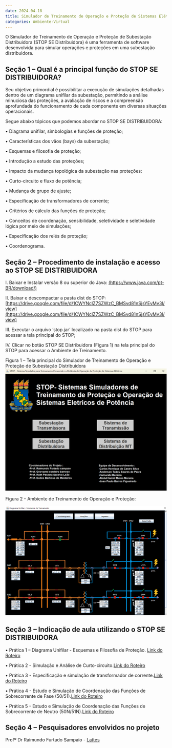 ```yaml
---
date: 2024-04-18
title: Simulador de Treinamento de Operação e Proteção de Sistemas Elétricos - STOP
categories: Ambiente-Virtual
---
```


O Simulador de Treinamento de Operação e Proteção de Subestação Distribuidora (STOP SE Distribuidora) é uma ferramenta de software desenvolvida para simular operações e proteções em uma subestação distribuidora. 

## Seção 1 – Qual é  a principal função do STOP SE DISTRIBUIDORA?

Seu objetivo primordial é possibilitar a execução de simulações detalhadas dentro de um diagrama unifilar da subestação, permitindo a análise minuciosa das proteções, a avaliação de riscos e a compreensão aprofundada do funcionamento de cada componente em diversas situações operacionais.

Segue abaixo tópicos que podemos abordar no STOP SE DISTRIBUIDORA:

•	Diagrama unifilar, simbologias e funções de proteção;

•	Características dos vãos (bays) da subestação;

•	Esquemas e filosofia de proteção;

•	Introdução a estudo das proteções;

•	Impacto da mudança topológica da subestação nas proteções:

•	Curto-circuito e fluxo de potência;

•	Mudança de grupo de ajuste;

•	Especificação de transformadores de corrente;

•	Critérios de cálculo das funções de proteção;

•	Conceitos de coordenação, sensibilidade, seletividade e seletividade lógica por meio de     simulações;

•	Especificação dos relés de proteção;

•	Coordenograma.

## Seção 2 – Procedimento de instalação e acesso ao STOP SE DISTRIBUIDORA


I. Baixar e Instalar versão 8 ou superior do Java:
[(https://www.java.com/pt-BR/download/)](https://drive.google.com/drive/folders/1lVV72RhdRle1ANS-jaQ1a2MWumB7Khhl?usp=sharing)

II. Baixar e descompactar a pasta dist do STOP:
[https://drive.google.com/file/d/1CWYNcIZ7SZWzC_BMSvd81nSjsYEvMv3l/view](https://drive.google.com/file/d/1CWYNcIZ7SZWzC_BMSvd81nSjsYEvMv3l/view)

III. Executar o arquivo ‘stop.jar’ localizado na pasta dist do STOP para acessar a tela principal do STOP;

IV. Clicar no botão STOP SE Distribuidora (Figura 1) na tela principal do STOP para acessar o Ambiente de Treinamento.

Figura 1 – Tela principal do Simulador de Treinamento de Operação e Proteção de Subestação Distribuidora
![Foto-1](/images/ST.png)

Figura 2 - Ambiente de Treinamento de Operação e Proteção:

![Foto-2](/images/SEDIS.png)

## Seção 3 – Indicação de aula utilizando o STOP SE DISTRIBUIDORA

•	Prática 1 – Diagrama Unifilar - Esquemas e Filosofia de Proteção. [Link do Roteiro](https://drive.google.com/file/d/1XeNg4t8AOH9a8_VALD1u2yJjM1bhN59e/view?usp=sharing)

•	Prática 2 - Simulação e Análise de Curto-circuito.[Link do Roteiro](https://drive.google.com/file/d/1XeNg4t8AOH9a8_VALD1u2yJjM1bhN59e/view?usp=sharing)

•	Prática 3 - Especificação e simulação de transformador de corrente.[Link do Roteiro](https://drive.google.com/file/d/1XeNg4t8AOH9a8_VALD1u2yJjM1bhN59e/view?usp=sharing)

•	Prática 4 - Estudo e Simulação de Coordenação das Funções de Sobrecorrente de Fase (50/51).[Link do Roteiro](https://drive.google.com/file/d/1XeNg4t8AOH9a8_VALD1u2yJjM1bhN59e/view?usp=sharing)

•	Prática 5 - Estudo e Simulação de Coordenação das Funções de Sobrecorrente de Neutro (50N/51N).[Link do Roteiro](https://drive.google.com/file/d/1XeNg4t8AOH9a8_VALD1u2yJjM1bhN59e/view?usp=sharing)

## Seção 4 – Pesquisadores envolvidos no projeto

Profº Dr Raimundo Furtado Sampaio - [Lattes](http://lattes.cnpq.br/9936530790182581)
